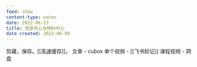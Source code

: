 ```yaml
---
feed: show
content-type: notes
date: 2022-06-23
title: 信息中心与物料中心
date created: 2022-06-09
---
```

剪藏，保存。[[高速缓存]]。
文章 - cubox
单个视频 - [[飞书妙记]]
课程视频 - 网盘
